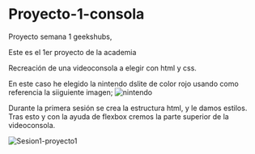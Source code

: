 # Proyecto-1-consola
Proyecto semana 1 geekshubs,

Este es el 1er proyecto de la academia 

Recreación de una videoconsola a elegir con html y css.

En este caso he elegido la nintendo dslite de color rojo usando como referencia la siiguiente imagen; ![nintendo](https://user-images.githubusercontent.com/90568424/192092604-a92f523f-6cf4-4fdd-af88-157c68dd5f9c.jpg)

Durante la primera sesión se crea la estructura html, y le damos estilos. Tras esto y con la ayuda de flexbox cremos la parte superior de la videoconsola.

![Sesion1-proyecto1](https://user-images.githubusercontent.com/90568424/192092785-cb58c3a5-c776-4415-887a-4c10d3c57498.PNG)

